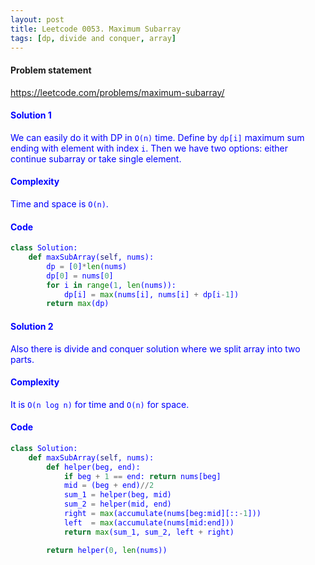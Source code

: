 ```yaml
---
layout: post
title: Leetcode 0053. Maximum Subarray
tags: [dp, divide and conquer, array]
---
```


#### Problem statement

<a href="https://leetcode.com/problems/maximum-subarray/"> <font color = blue>https://leetcode.com/problems/maximum-subarray/

#### Solution 1
We can easily do it with DP in `O(n)` time. Define by `dp[i]` maximum sum ending with element with index `i`. Then we have two options: either continue subarray or take single element. 

#### Complexity
Time and space is `O(n)`.

#### Code
```python
class Solution:
    def maxSubArray(self, nums):
        dp = [0]*len(nums)
        dp[0] = nums[0]
        for i in range(1, len(nums)):
            dp[i] = max(nums[i], nums[i] + dp[i-1])
        return max(dp)
```

#### Solution 2 
Also there is divide and conquer solution where we split array into two parts.

#### Complexity
It is `O(n log n)` for time and `O(n)` for space.

#### Code
```python
class Solution:
    def maxSubArray(self, nums):
        def helper(beg, end):
            if beg + 1 == end: return nums[beg]
            mid = (beg + end)//2
            sum_1 = helper(beg, mid)
            sum_2 = helper(mid, end)
            right = max(accumulate(nums[beg:mid][::-1]))
            left  = max(accumulate(nums[mid:end]))
            return max(sum_1, sum_2, left + right)

        return helper(0, len(nums))
```

